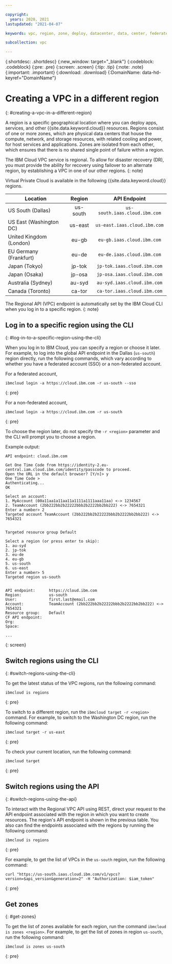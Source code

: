 ```yaml
---

copyright:
  years: 2020, 2021
lastupdated: "2021-04-07"

keywords: vpc, region, zone, deploy, datacenter, data, center, federated, CLI, API, account, failover, disaster, recovery, DR

subcollection: vpc

---
```


{:shortdesc: .shortdesc}
{:new_window: target="_blank"}
{:codeblock: .codeblock}
{:pre: .pre}
{:screen: .screen}
{:tip: .tip}
{:note: .note}
{:important: .important}
{:download: .download}
{:DomainName: data-hd-keyref="DomainName"}

# Creating a VPC in a different region
{: #creating-a-vpc-in-a-different-region}

A region is a specific geographical location where you can deploy apps, services, and other {{site.data.keyword.cloud}} resources. Regions consist of one or more zones, which are physical data centers that house the compute, network, and storage resources, with related cooling and power, for host services and applications. Zones are isolated from each other, which ensures that there is no shared single point of failure within a region.

The IBM Cloud VPC service is regional. To allow for disaster recovery (DR), you must provide the ability for recovery using failover to an alternate region, by establishing a VPC in one of our other regions.
{: note}

Virtual Private Cloud is available in the following {{site.data.keyword.cloud}} regions.

|   Location     | Region | API Endpoint | 
| ------- | :------: | :------: |
| US South (Dallas) | us-south | `us-south.iaas.cloud.ibm.com`| 
| US East (Washington DC) | us-east | `us-east.iaas.cloud.ibm.com`| 
| United Kingdom (London) | eu-gb | `eu-gb.iaas.cloud.ibm.com`|
| EU Germany (Frankfurt) | eu-de | `eu-de.iaas.cloud.ibm.com`| 
| Japan (Tokyo) | jp-tok | `jp-tok.iaas.cloud.ibm.com` |
| Japan (Osaka) | jp-osa | `jp-osa.iaas.cloud.ibm.com` |
| Australia (Sydney) | au-syd | `au-syd.iaas.cloud.ibm.com` |
| Canada (Toronto) | ca-tor | `ca-tor.iaas.cloud.ibm.com` |

The Regional API (VPC) endpoint is automatically set by the IBM Cloud CLI when you log in to a specific region.
{: note}

## Log in to a specific region using the CLI
{: #log-in-to-a-specific-region-using-the-cli}

When you log in to IBM Cloud, you can specify a region or choose it later. For example, to log into the global API endpoint in the Dallas (`us-south`) region directly, run the following commands, which vary according to whether you have a federated account (SSO) or a non-federated account.

For a federated account,

```
ibmcloud login -a https://cloud.ibm.com -r us-south --sso
```
{: pre}

For a non-federated account,

```
ibmcloud login -a https://cloud.ibm.com -r us-south
```
{: pre}

To choose the region later, do not specify the `-r <region>` parameter and the CLI will prompt you to choose a region.

Example output:

```
API endpoint: cloud.ibm.com

Get One Time Code from https://identity-2.eu-central.iam.cloud.ibm.com/identity/passcode to proceed.
Open the URL in the default browser? [Y/n]> y
One Time Code >
Authenticating...
OK

Select an account:
1. MyAccount (00a11aa1a11aa11a1111a1111aaa11aa) <-> 1234567
2. TeamAccount (2bb222bb2b22222bbb2b2222bb2bb222) <-> 7654321
Enter a number> 2
Targeted account TeamAccount (2bb222bb2b22222bbb2b2222bb2bb222) <-> 7654321


Targeted resource group Default

Select a region (or press enter to skip):
1. au-syd
2. jp-tok
3. eu-de
4. eu-gb
5. us-south
6. us-east
Enter a number> 5
Targeted region us-south


API endpoint:      https://cloud.ibm.com   
Region:            us-south   
User:              first.last@email.com   
Account:           TeamAccount (2bb222bb2b22222bbb2b2222bb2bb222) <-> 7654321  
Resource group:    Default   
CF API endpoint:      
Org:                  
Space:                

...
```
{: screen}

## Switch regions using the CLI
{: #switch-regions-using-the-cli}

To get the latest status of the VPC regions, run the following command:

```
ibmcloud is regions
```
{: pre}

To switch to a different region, run the `ibmcloud target -r <region>` command. For example, to switch to the Washington DC region, run the following command:

```
ibmcloud target -r us-east
```
{: pre}

To check your current location, run the following command:

```
ibmcloud target
```
{: pre}

## Switch regions using the API  
{: #switch-regions-using-the-api}

To interact with the Regional VPC API using REST, direct your request to the API endpoint associated with the region in which you want to create resources. The region's API endpoint is shown in the previous table. You also can find the endpoints associated with the regions by running the following command:

```
ibmcloud is regions
```
{: pre}


For example, to get the list of VPCs in the `us-south` region, run the following command:

```
curl "https://us-south.iaas.cloud.ibm.com/v1/vpcs?version=$api_version&generation=2" -H "Authorization: $iam_token"
```
{: pre}


## Get zones
{: #get-zones}

To get the list of zones available for each region, run the command `ibmcloud is zones <region>`. For example, to get the list of zones in region `us-south`, run the following command:

```
ibmcloud is zones us-south
```
{: pre}
